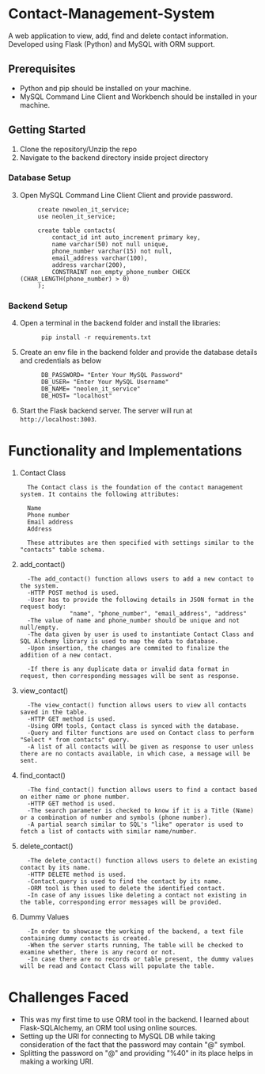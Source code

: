 # Contact-Management-System
A web application to view, add, find and delete contact information. Developed using Flask (Python) and MySQL with ORM support.

## Prerequisites

- Python and pip should be installed on your machine.
- MySQL Command Line Client and Workbench should be installed in your machine.

## Getting Started

1. Clone the repository/Unzip the repo
2. Navigate to the backend directory inside project directory

### Database Setup

3. Open MySQL Command Line Client Client and provide password.
         
            create newolen_it_service;
            use neolen_it_service;

            create table contacts(
                contact_id int auto_increment primary key,
                name varchar(50) not null unique,
                phone_number varchar(15) not null,
                email_address varchar(100),
                address varchar(200),
                CONSTRAINT non_empty_phone_number CHECK (CHAR_LENGTH(phone_number) > 0)
            );

### Backend Setup

4. Open a terminal in the backend folder and install the libraries:

             pip install -r requirements.txt
5. Create an env file in the backend folder and provide the database details and credentials as below

             DB_PASSWORD= "Enter Your MySQL Password"
             DB_USER= "Enter Your MySQL Username"
             DB_NAME= "neolen_it_service"
             DB_HOST= "localhost"

6.  Start the Flask backend server. The server will run at `http://localhost:3003`.

# Functionality and Implementations

1. Contact Class

         The Contact class is the foundation of the contact management system. It contains the following attributes:
         
         Name
         Phone number
         Email address
         Address

         These attributes are then specified with settings similar to the "contacts" table schema.

2. add_contact()

         -The add_contact() function allows users to add a new contact to the system.
         -HTTP POST method is used.
         -User has to provide the following details in JSON format in the request body:
                     "name", "phone_number", "email_address", "address"
         -The value of name and phone_number should be unique and not null/empty.
         -The data given by user is used to instantiate Contact Class and SQL Alchemy library is used to map the data to database.
         -Upon insertion, the changes are commited to finalize the addition of a new contact.

         -If there is any duplicate data or invalid data format in request, then corresponding messages will be sent as response.

3. view_contact()

         -The view_contact() function allows users to view all contacts saved in the table.
         -HTTP GET method is used.
         -Using ORM tools, Contact class is synced with the database.
         -Query and filter functions are used on Contact class to perform "Select * from contacts" query.
         -A list of all contacts will be given as response to user unless there are no contacts available, in which case, a message will be sent.

4. find_contact()

         -The find_contact() function allows users to find a contact based on either name or phone number.
         -HTTP GET method is used.
         -The search parameter is checked to know if it is a Title (Name) or a combination of number and symbols (phone number).
         -A partial search similar to SQL's "like" operator is used to fetch a list of contacts with similar name/number.

5. delete_contact()

         -The delete_contact() function allows users to delete an existing contact by its name.
         -HTTP DELETE method is used.
         -Contact.query is used to find the contact by its name.
         -ORM tool is then used to delete the identified contact.
         -In case of any issues like deleting a contact not existing in the table, corresponding error messages will be provided.

6. Dummy Values

         -In order to showcase the working of the backend, a text file containing dummy contacts is created.
         -When the server starts running, The table will be checked to examine whether, there is any record or not.
         -In case there are no records or table present, the dummy values will be read and Contact Class will populate the table.

# Challenges Faced

- This was my first time to use ORM tool in the backend. I learned about Flask-SQLAlchemy, an ORM tool using online sources. 
- Setting up the URI for connecting to MySQL DB while taking consideration of the fact that the password may contain "@" symbol.
- Splitting the password on "@" and providing "%40" in its place helps in making a working URI.
